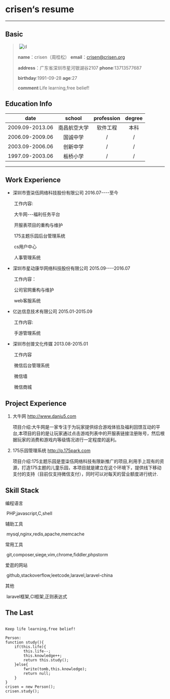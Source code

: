 # crisen‘s resume

-----------

## Basic

>​                                         ![d](https://www.crisen.org/crisen.jpg)          
>
>**name**：crisen（周桂松）                                                     **email**：crisen@crisen.org                                                 
>
>**address**：广东省深圳市星河银湖谷2107                            **phone**:13713577687
>
>**birthday**:1991-09-28                                                            **age**:27
>
>**comment**:Life learning,free belief!

## Education Info

|      date       | school | profession | degree |
| :-------------: | :----: | :--------: | :----: |
| 2009.09-2013.06 | 南昌航空大学 |    软件工程    |   本科   |
| 2006.09-2009.06 |  国诚中学  |     /      |   /    |
| 2003.09-2006.06 |  创新中学  |     /      |   /    |
| 1997.09-2003.06 |  板桥小学  |     /      |   /    |

--------

## Work Experience

- 深圳市壹柒伍网络科技股份有限公司                           2016.07----至今           

  ​	工作内容:

  ​		大牛网---福利任务平台

  ​		开服表项目的重构与维护

  ​		175主题乐园后台管理系统

  ​		cs用户中心

  ​		人事管理系统

- 深圳市星动康华网络科技股份有限公司                    2015.09----2016.07

  ​	工作内容：

  ​		公司官网重构与维护

  ​		web客服系统

- 亿达信息技术有限公司                                                2015.01-2015.09

  ​	工作内容:

  ​		手游管理系统

- 深圳市创普文化传媒                                                    2013.08-2015.01

  ​	工作内容

  ​		微信后台管理系统

  ​		微信墙

  ​		微信商城

## Project Experience

1. 大牛网      http://www.daniu5.com

   ​	项目介绍:大牛网是一家专注于为玩家提供综合游戏体验及福利回馈互动的平台,本项目的目的是让玩家通过点击游戏列表中的开服表链接注册账号，然后根据玩家的消费和游戏内等级情况进行一定程度的返利。

2. 175乐园管理系统     http://p.175park.com

   ​	项目介绍:175主题乐园是壹柒伍网络科技有限新推广的项目,利用手上现有的资源，打造175主题的儿童乐园，本项目就是建立在这个环境下，提供线下移动支付的支持（目前仅支持微信支付），同时可以对每天的营业额度进行统计.

## Skill Stack

编程语言

​	PHP,javascript,C,shell

辅助工具

​	mysql,nginx,redis,apache,memcache

常用工具

​	git,composer,siege,vim,chrome,fiddler,phpstorm

爱逛的网站

​	github,stackoverflow,leetcode,laravel,laravel-china

其他

​	laravel框架,CI框架,正则表达式

## The Last

~~~~
	
Keep life learning,free belief!

Person:
function study(){
    if(this.life){
    	this.life--;
    	this.knowledge++;
    	return this.study();
  	}else{
  		fwrite(tomb,this.knowledge);
      	return null;
  	}
}
crisen = new Person();
crisen.study();

~~~~

